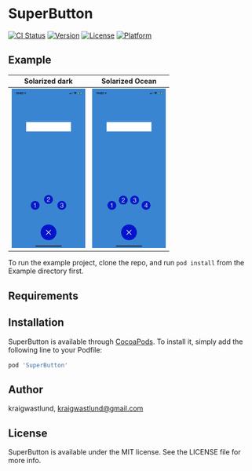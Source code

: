 # SuperButton

[![CI Status](https://img.shields.io/travis/kraigwastlund/SuperButton.svg?style=flat)](https://travis-ci.org/kraigwastlund/SuperButton)
[![Version](https://img.shields.io/cocoapods/v/SuperButton.svg?style=flat)](https://cocoapods.org/pods/SuperButton)
[![License](https://img.shields.io/cocoapods/l/SuperButton.svg?style=flat)](https://cocoapods.org/pods/SuperButton)
[![Platform](https://img.shields.io/cocoapods/p/SuperButton.svg?style=flat)](https://cocoapods.org/pods/SuperButton)

## Example
Solarized dark             |  Solarized Ocean
:-------------------------:|:-------------------------:
<img src="ReadmeResources/3.png" width="150">  |  <img src="ReadmeResources/4.png" width="150">


To run the example project, clone the repo, and run `pod install` from the Example directory first.

## Requirements

## Installation

SuperButton is available through [CocoaPods](https://cocoapods.org). To install
it, simply add the following line to your Podfile:

```ruby
pod 'SuperButton'
```

## Author

kraigwastlund, kraigwastlund@gmail.com

## License

SuperButton is available under the MIT license. See the LICENSE file for more info.
